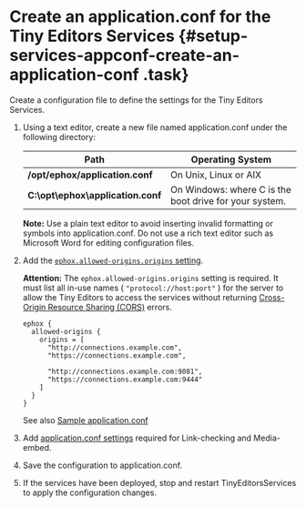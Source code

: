 # Create an application.conf for the Tiny Editors Services {#setup-services-appconf-create-an-application-conf .task}

Create a configuration file to define the settings for the Tiny Editors Services.

1.  Using a text editor, create a new file named application.conf under the following directory:

    |Path|Operating System|
    |----|----------------|
    |**/opt/ephox/application.conf**|On Unix, Linux or AIX|
    |**C:\\opt\\ephox\\application.conf**|On Windows: where C is the boot drive for your system.|

    **Note:** Use a plain text editor to avoid inserting invalid formatting or symbols into application.conf. Do not use a rich text editor such as Microsoft Word for editing configuration files.

2.  Add the [`ephox.allowed-origins.origins` setting](r_application-conf.md#).

    **Attention:** The `ephox.allowed-origins.origins` setting is required. It must list all in-use names \( `"protocol://host:port"` \) for the  server to allow the Tiny Editors to access the services without returning [Cross-Origin Resource Sharing \(CORS\)](https://developer.mozilla.org/en-US/docs/Web/HTTP/CORS) errors.

    ```
    ephox {
      allowed-origins {
        origins = [
          "http://connections.example.com",
          "https://connections.example.com",
    
          "http://connections.example.com:9081",
          "https://connections.example.com:9444"
        ]
      }
    }
    ```

    See also [Sample application.conf](r_application-conf-samples.md)

3.  Add [application.conf settings](r_application-conf.md) required for Link-checking and Media-embed.

4.  Save the configuration to application.conf.

5.  If the services have been deployed, stop and restart TinyEditorsServices to apply the configuration changes.


